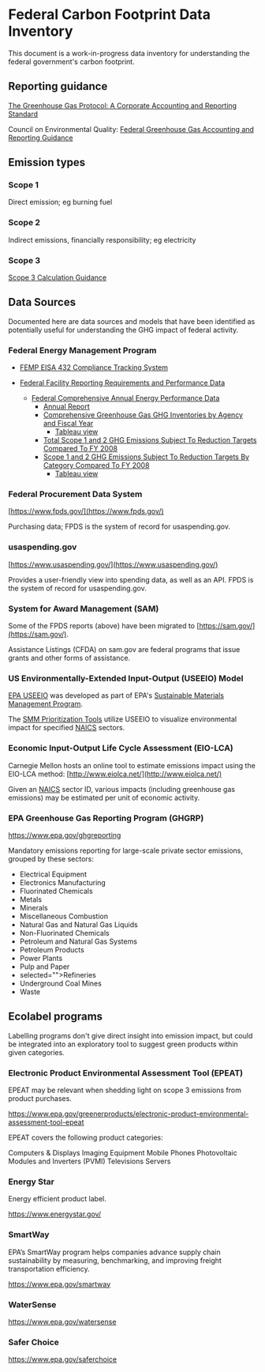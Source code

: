 # Federal Carbon Footprint Data Inventory

This document is a work-in-progress data inventory for understanding the federal government's carbon footprint.

## Reporting guidance

[The Greenhouse Gas Protocol: A Corporate Accounting and Reporting Standard](https://ghgprotocol.org/sites/default/files/standards/ghg-protocol-revised.pdf)

Council on Environmental Quality: [Federal Greenhouse Gas Accounting and Reporting Guidance](https://www.sustainability.gov/pdfs/federal_ghg%20accounting_reporting-guidance.pdf)

## Emission types

### Scope 1

Direct emission; eg burning fuel

### Scope 2

Indirect emissions, financially responsibility; eg electricity
### Scope 3

[Scope 3 Calculation Guidance](https://ghgprotocol.org/scope-3-technical-calculation-guidance)

## Data Sources

Documented here are data sources and models that have been identified as potentially useful for understanding the GHG impact of federal activity.

### Federal Energy Management Program

- [FEMP EISA 432 Compliance Tracking System](https://ctsedwweb.ee.doe.gov/CTSDataAnalysis/DataAnalysisTool/DataAnalysisTool.aspx)

- [Federal Facility Reporting Requirements and Performance Data](https://www.energy.gov/eere/femp/federal-facility-reporting-requirements-and-performance-data)
    - [Federal Comprehensive Annual Energy Performance Data](https://www.energy.gov/eere/femp/federal-comprehensive-annual-energy-performance-data)
      - [Annual Report](https://ctsedwweb.ee.doe.gov/Annual/Report/Report.aspx)
      - [Comprehensive Greenhouse Gas GHG Inventories by Agency and Fiscal Year](https://ctsedwweb.ee.doe.gov/Annual/Report/ComprehensiveGreenhouseGasGHGInventoriesByAgencyAndFiscalYear.aspx)
        - [Tableau view](https://ctsedwweb.ee.doe.gov/Annual/Report/TableauView.aspx?id=3)
      - [Total Scope 1 and 2 GHG Emissions Subject To Reduction Targets Compared To FY 2008](https://ctsedwweb.ee.doe.gov/Annual/Report/TotalScope1And2GHGEmissionsSubjectToReductionTargetsComparedToFY2008.aspx)
      - [Scope 1 and 2 GHG Emissions Subject To Reduction Targets By Category Compared To FY 2008](https://ctsedwweb.ee.doe.gov/Annual/Report/Scope1And2GHGEmissionsSubjectToReductionTargetsByCategoryComparedToFY2008.aspx)
        - [Tableau view](https://ctsedwweb.ee.doe.gov/Annual/Report/TableauView.aspx?id=5)

### Federal Procurement Data System

[https://www.fpds.gov/](https://www.fpds.gov/)

Purchasing data; FPDS is the system of record for usaspending.gov.

### usaspending.gov

[https://www.usaspending.gov/](https://www.usaspending.gov/)

Provides a user-friendly view into spending data, as well as an API. FPDS is the system of record for usaspending.gov.

### System for Award Management (SAM)

Some of the FPDS reports (above) have been migrated to [https://sam.gov/](https://sam.gov/).

Assistance Listings (CFDA) on sam.gov are federal programs that issue grants and other forms of assistance.

### US Environmentally-Extended Input-Output (USEEIO) Model

[EPA USEEIO](https://www.epa.gov/land-research/us-environmentally-extended-input-output-useeio-models) was developed as part of EPA's [Sustainable Materials Management Program](https://www.epa.gov/smm).

The [SMM Prioritization Tools](https://www.epa.gov/smm/sustainable-materials-management-prioritization-tools) utilize USEEIO to visualize environmental impact for specified [NAICS](https://www.census.gov/naics/) sectors.

### Economic Input-Output Life Cycle Assessment (EIO-LCA)

Carnegie Mellon hosts an online tool to estimate emissions impact using the EIO-LCA method: [http://www.eiolca.net/](http://www.eiolca.net/)

Given an [NAICS](https://www.census.gov/naics/) sector ID, various impacts (including greenhouse gas emissions) may be estimated per unit of economic activity.

### EPA Greenhouse Gas Reporting Program (GHGRP)

https://www.epa.gov/ghgreporting

Mandatory emissions reporting for large-scale private sector emissions, grouped by these sectors:

- Electrical Equipment
- Electronics Manufacturing
- Fluorinated Chemicals
- Metals
- Minerals
- Miscellaneous Combustion
- Natural Gas and Natural Gas Liquids
- Non-Fluorinated Chemicals
- Petroleum and Natural Gas Systems
- Petroleum Products
- Power Plants
- Pulp and Paper
- selected="">Refineries
- Underground Coal Mines
- Waste

## Ecolabel programs

Labelling programs don't give direct insight into emission impact, but could be integrated into an exploratory tool to suggest green products within given categories.

### Electronic Product Environmental Assessment Tool (EPEAT)

EPEAT may be relevant when shedding light on scope 3 emissions from product purchases.

https://www.epa.gov/greenerproducts/electronic-product-environmental-assessment-tool-epeat

EPEAT covers the following product categories:

Computers & Displays
Imaging Equipment
Mobile Phones
Photovoltaic Modules and Inverters (PVMI)
Televisions
Servers

### Energy Star

Energy efficient product label.

https://www.energystar.gov/

### SmartWay

EPA’s SmartWay program helps companies advance supply chain sustainability by measuring, benchmarking, and improving freight transportation efficiency.

https://www.epa.gov/smartway

### WaterSense

https://www.epa.gov/watersense

### Safer Choice

https://www.epa.gov/saferchoice

